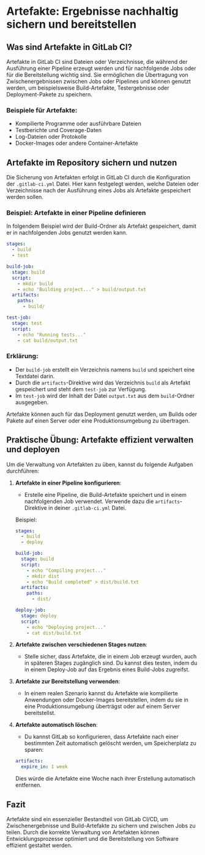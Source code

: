 
# Artefakte: Ergebnisse nachhaltig sichern und bereitstellen

## Was sind Artefakte in GitLab CI?

Artefakte in GitLab CI sind Dateien oder Verzeichnisse, die während der Ausführung einer Pipeline erzeugt werden und für nachfolgende Jobs oder für die Bereitstellung wichtig sind. Sie ermöglichen die Übertragung von Zwischenergebnissen zwischen Jobs oder Pipelines und können genutzt werden, um beispielsweise Build-Artefakte, Testergebnisse oder Deployment-Pakete zu speichern.

### Beispiele für Artefakte:
- Kompilierte Programme oder ausführbare Dateien
- Testberichte und Coverage-Daten
- Log-Dateien oder Protokolle
- Docker-Images oder andere Container-Artefakte

## Artefakte im Repository sichern und nutzen

Die Sicherung von Artefakten erfolgt in GitLab CI durch die Konfiguration der `.gitlab-ci.yml` Datei. Hier kann festgelegt werden, welche Dateien oder Verzeichnisse nach der Ausführung eines Jobs als Artefakte gespeichert werden sollen.

### Beispiel: Artefakte in einer Pipeline definieren
In folgendem Beispiel wird der Build-Ordner als Artefakt gespeichert, damit er in nachfolgenden Jobs genutzt werden kann.

```yaml
stages:
  - build
  - test

build-job:
  stage: build
  script:
    - mkdir build
    - echo "Building project..." > build/output.txt
  artifacts:
    paths:
      - build/

test-job:
  stage: test
  script:
    - echo "Running tests..."
    - cat build/output.txt
```

### Erklärung:
- Der `build-job` erstellt ein Verzeichnis namens `build` und speichert eine Textdatei darin.
- Durch die `artifacts`-Direktive wird das Verzeichnis `build` als Artefakt gespeichert und steht dem `test-job` zur Verfügung.
- Im `test-job` wird der Inhalt der Datei `output.txt` aus dem `build`-Ordner ausgegeben.

Artefakte können auch für das Deployment genutzt werden, um Builds oder Pakete auf einen Server oder eine Produktionsumgebung zu übertragen.

## Praktische Übung: Artefakte effizient verwalten und deployen

Um die Verwaltung von Artefakten zu üben, kannst du folgende Aufgaben durchführen:

1. **Artefakte in einer Pipeline konfigurieren**:
   - Erstelle eine Pipeline, die Build-Artefakte speichert und in einem nachfolgenden Job verwendet. Verwende dazu die `artifacts`-Direktive in deiner `.gitlab-ci.yml` Datei.

   Beispiel:
   ```yaml
   stages:
     - build
     - deploy

   build-job:
     stage: build
     script:
       - echo "Compiling project..."
       - mkdir dist
       - echo "Build completed" > dist/build.txt
     artifacts:
       paths:
         - dist/

   deploy-job:
     stage: deploy
     script:
       - echo "Deploying project..."
       - cat dist/build.txt
   ```

2. **Artefakte zwischen verschiedenen Stages nutzen**:
   - Stelle sicher, dass Artefakte, die in einem Job erzeugt wurden, auch in späteren Stages zugänglich sind. Du kannst dies testen, indem du in einem Deploy-Job auf das Ergebnis eines Build-Jobs zugreifst.

3. **Artefakte zur Bereitstellung verwenden**:
   - In einem realen Szenario kannst du Artefakte wie kompilierte Anwendungen oder Docker-Images bereitstellen, indem du sie in eine Produktionsumgebung überträgst oder auf einem Server bereitstellst.

4. **Artefakte automatisch löschen**:
   - Du kannst GitLab so konfigurieren, dass Artefakte nach einer bestimmten Zeit automatisch gelöscht werden, um Speicherplatz zu sparen:
   ```yaml
   artifacts:
     expire_in: 1 week
   ```

   Dies würde die Artefakte eine Woche nach ihrer Erstellung automatisch entfernen.

## Fazit

Artefakte sind ein essenzieller Bestandteil von GitLab CI/CD, um Zwischenergebnisse und Build-Artefakte zu sichern und zwischen Jobs zu teilen. Durch die korrekte Verwaltung von Artefakten können Entwicklungsprozesse optimiert und die Bereitstellung von Software effizient gestaltet werden.
